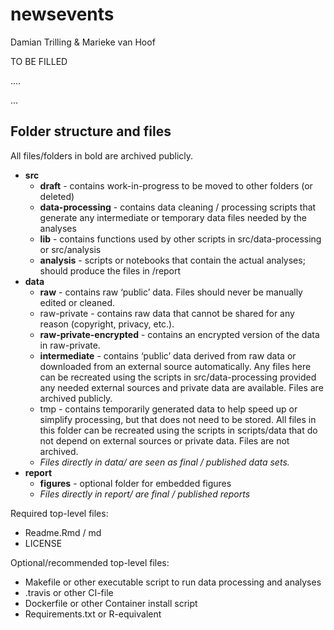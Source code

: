 # newsevents

Damian Trilling & Marieke van Hoof


TO BE FILLED 

....

...


## Folder structure and files

All files/folders in bold are archived publicly. 

- **src**
   + **draft** - contains work-in-progress to be moved to other folders (or deleted)
   + **data-processing** - contains data cleaning / processing scripts that generate any intermediate or temporary data files needed by the analyses
   + **lib** - contains functions used by other scripts in src/data-processing or src/analysis
   + **analysis** - scripts or notebooks that contain the actual analyses; should produce the files in /report
- **data**
   + **raw** - contains raw ‘public’ data. Files should never be manually edited or cleaned. 
   + raw-private - contains raw data that cannot be shared for any reason (copyright, privacy, etc.). 
   + **raw-private-encrypted** - contains an encrypted version of the data in raw-private. 
   + **intermediate** - contains ‘public’ data derived from raw data or downloaded from an external source automatically. Any files here can be recreated using the scripts in src/data-processing provided any needed external sources and private data are available. Files are archived publicly. 
   + tmp - contains temporarily generated data to help speed up or simplify processing, but that does not need to be stored. All files in this folder can be recreated using the scripts in scripts/data that do not depend on external sources or private data. Files are not archived. 
   + *Files directly in data/ are seen as final / published data sets.*
- **report**
   + **figures** - optional folder for embedded figures
   + *Files directly in report/ are final / published reports*


Required top-level files:
- Readme.Rmd / md
- LICENSE


Optional/recommended top-level files:

- Makefile or other executable script to run data processing and analyses
- .travis or other CI-file
- Dockerfile or other Container install script
- Requirements.txt or R-equivalent
